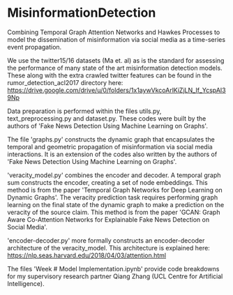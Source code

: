 # MisinformationDetection
Combining Temporal Graph Attention Networks and Hawkes Processes to model the dissemination of misinformation via social media as a time-series event propagation.

We use the twitter15/16 datasets (Ma et. al) as is the standard for assessing the performance of many state of the art misinformation detection models. These along with the extra crawled twitter features can be found in the rumor_detection_acl2017 directory here: https://drive.google.com/drive/u/0/folders/1x1aywVkcoArlKiZjLN_If_YcspAI39Np

Data preparation is performed within the files utils.py, text_preprocessing.py and dataset.py. These codes were built by the authors of 'Fake News Detection Using Machine Learning on Graphs'.

The file 'graphs.py' constructs the dynamic graph that encapsulates the temporal and geometric propagation of misinformation via social media interactions. It is an extension of the codes also written by the authors of 'Fake News Detection Using Machine Learning on Graphs'.

'veracity_model.py' combines the encoder and decoder. A temporal graph sum constructs the encoder, creating a set of node embeddings. This method is from the paper 'Temporal Graph Networks for Deep Learning on Dynamic Graphs'. The veracity prediction task requires performing graph learning on the final state of the dynamic graph to make a prediction on the veracity of the source claim. This method is from the paper 'GCAN: Graph Aware Co-Attention Networks for Explainable Fake News Detection on Social Media'.

'encoder-decoder.py' more formally constructs an encoder-decoder architecture of the veracity_model. This architecture is explained here: https://nlp.seas.harvard.edu/2018/04/03/attention.html

The files 'Week # Model Implementation.ipynb' provide code breakdowns for my supervisory research partner Qiang Zhang (UCL Centre for Artificial Intelligence).
